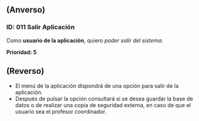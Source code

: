 ## (Anverso)

### **ID:** 011 **Salir Aplicación**
Como **usuario de la aplicación**, quiero *poder salir del sistema.*

**Prioridad: 5**

## (Reverso)

* El menú de la aplicación dispondrá de una opción para salir de la aplicación. 
* Después de pulsar la opción consultará si se desea guardar la base de datos o de realizar una copia de seguridad externa, en caso de que el usuario sea el profesor coordinador.
